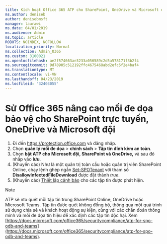 ```yaml
---
title: Kích hoạt Office 365 ATP cho SharePoint, OneDrive và Microsoft đội
ms.author: deniseb
author: denisebmsft
manager: laurawi
ms.date: 04/01/2019
ms.audience: Admin
ms.topic: article
ROBOTS: NOINDEX, NOFOLLOW
localization_priority: Normal
ms.collection: Admin_O365
ms.custom: 3100021
ms.openlocfilehash: ae2f574663ae3233a056589c2d5a578171f3b2f4
ms.sourcegitcommit: 9d78905c512192ffc4675468abd2efc5f2e4baf4
ms.translationtype: MT
ms.contentlocale: vi-VN
ms.lasthandoff: 04/23/2019
ms.locfileid: "32403055"
---
```

# <a name="enable-office-365-advanced-threat-protection-for-sharepoint-online-onedrive-and-microsoft-teams"></a>Sử Office 365 nâng cao mối đe dọa bảo vệ cho SharePoint trực tuyến, OneDrive và Microsoft đội

1. Đi đến https://protection.office.com và đăng nhập.
2. Chọn **quản lý mối đe dọa** > **chính sách** > **Tập tin đính kèm an toàn**.
3. Chọn **bật ATP cho Microsoft đội, SharePoint và OneDrive,** và sau đó nhấp vào **lưu**.
4. (Khuyến cáo) Như là một quản trị toàn cầu hoặc quản trị viên SharePoint Online, chạy lệnh ghép ngắn [Set-SPOTenant](https://docs.microsoft.com/powershell/module/sharepoint-online/Set-SPOTenant?view=sharepoint-ps) với tham số **DisallowInfectedFileDownload** được đặt thành *true*.
5. (Khuyến cáo) [Thiết lập cảnh báo](https://docs.microsoft.com/office365/securitycompliance/turn-on-atp-for-spo-odb-and-teams#set-up-alerts-for-detected-files) cho các tập tin được phát hiện.

> [!NOTE]
> ATP sẽ nto quét mỗi tập tin trong SharePoint Online, OneDrive hoặc Microsoft Teams. Tập tin được quét không đồng bộ, thông qua một quá trình sử dụng chia sẻ và khách hoạt động sự kiện, cùng với các chẩn đoán thông minh và mối đe dọa tín hiệu để xác định các tập tin độc hại. Xem [https://docs.microsoft.com/office365/securitycompliance/atp-for-spo-odb-and-teams](https://docs.microsoft.com/office365/securitycompliance/atp-for-spo-odb-and-teams).
